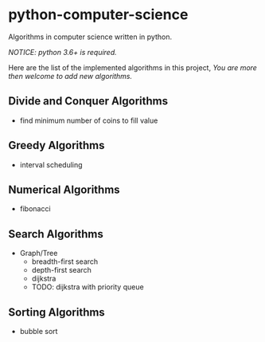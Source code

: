 # python-computer-science

Algorithms in computer science written in python.

*NOTICE: python 3.6+ is required.*

Here are the list of the implemented algorithms in this project,
*You are more then welcome to add new algorithms.*


Divide and Conquer Algorithms
-

- find minimum number of coins to fill value

Greedy Algorithms
-

- interval scheduling

Numerical Algorithms
-

- fibonacci

Search Algorithms
-

- Graph/Tree
    - breadth-first search
    - depth-first search
    - dijkstra
    - TODO: dijkstra with priority queue 

Sorting Algorithms
-

- bubble sort
